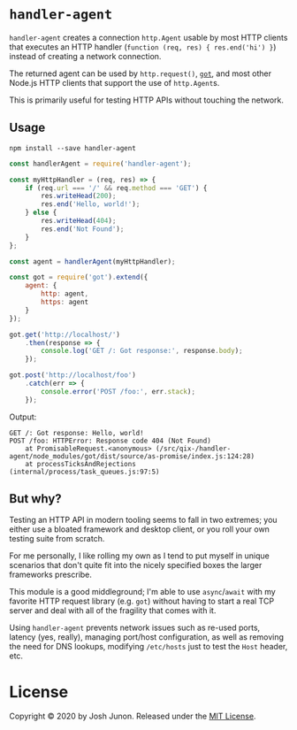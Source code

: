 # `handler-agent`

`handler-agent` creates a connection `http.Agent` usable by most HTTP clients that
executes an HTTP handler (`function (req, res) { res.end('hi') }`) instead of
creating a network connection.

The returned agent can be used by `http.request()`, [`got`](https://npmjs.org/package/got),
and most other Node.js HTTP clients that support the use of `http.Agent`s.

This is primarily useful for testing HTTP APIs without touching the network.

## Usage

```console
npm install --save handler-agent
```

```javascript
const handlerAgent = require('handler-agent');

const myHttpHandler = (req, res) => {
	if (req.url === '/' && req.method === 'GET') {
		res.writeHead(200);
		res.end('Hello, world!');
	} else {
		res.writeHead(404);
		res.end('Not Found');
	}
};

const agent = handlerAgent(myHttpHandler);

const got = require('got').extend({
	agent: {
		http: agent,
		https: agent
	}
});

got.get('http://localhost/')
	.then(response => {
		console.log('GET /: Got response:', response.body);
	});

got.post('http://localhost/foo')
	.catch(err => {
		console.error('POST /foo:', err.stack);
	});
```

Output:

```
GET /: Got response: Hello, world!
POST /foo: HTTPError: Response code 404 (Not Found)
    at PromisableRequest.<anonymous> (/src/qix-/handler-agent/node_modules/got/dist/source/as-promise/index.js:124:28)
    at processTicksAndRejections (internal/process/task_queues.js:97:5)
```

## But why?

Testing an HTTP API in modern tooling seems to fall in two extremes; you either use
a bloated framework and desktop client, or you roll your own testing suite from scratch.

For me personally, I like rolling my own as I tend to put myself in unique scenarios that
don't quite fit into the nicely specified boxes the larger frameworks prescribe.

This module is a good middleground; I'm able to use `async`/`await` with my favorite HTTP
request library (e.g. `got`) without having to start a real TCP server and deal with all of
the fragility that comes with it.

Using `handler-agent` prevents network issues such as re-used ports, latency (yes, really),
managing port/host configuration, as well as removing the need for DNS lookups, modifying
`/etc/hosts` just to test the `Host` header, etc.

# License

Copyright &copy; 2020 by Josh Junon.
Released under the [MIT License](LICENSE.txt).
